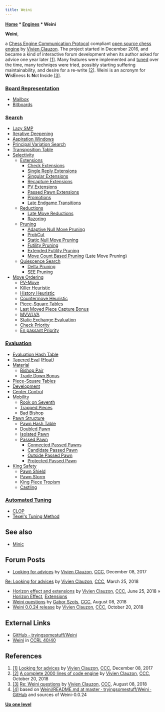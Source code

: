 ```yaml
---
title: Weini
---
```

**[Home](Home "Home") \* [Engines](Engines "Engines") \* Weini**


**Weini**,  

a [Chess Engine Communication Protocol](Chess_Engine_Communication_Protocol "Chess Engine Communication Protocol") compliant [open source chess engine](Category:Open_Source "Category:Open Source") by [Vivien Clauzon](Vivien_Clauzon "Vivien Clauzon").
The project started in December 2016, and became a kind of interactive forum development when its author asked for advice one year later <a id="cite-note-1" href="#cite-ref-1">[1]</a>.
Many features were implemented and [tuned](Automated_Tuning "Automated Tuning") over the time, many techniqes were tried, possibly starting suffering maintainability, and desire for a re-write <a id="cite-note-2" href="#cite-ref-2">[2]</a>. 
Weini is an acronym for **W**is**E**ness **I**s **N**ot **I**nside <a id="cite-note-3" href="#cite-ref-3">[3]</a>. 



### [Board Representation](Board_Representation "Board Representation")


* [Mailbox](Mailbox "Mailbox")
* [Bitboards](Bitboards "Bitboards")


### [Search](Search "Search")


* [Lazy SMP](Lazy_SMP "Lazy SMP")
* [Iterative Deepening](Iterative_Deepening "Iterative Deepening")
* [Aspiration Windows](Aspiration_Windows "Aspiration Windows")
* [Principal Variation Search](Principal_Variation_Search "Principal Variation Search")
* [Transposition Table](Transposition_Table "Transposition Table")
* [Selectivity](Selectivity "Selectivity")
	+ [Extensions](Extensions "Extensions")
		- [Check Extensions](Check_Extensions "Check Extensions")
		- [Single Reply Extensions](One_Reply_Extensions "One Reply Extensions")
		- [Singular Extensions](Singular_Extensions "Singular Extensions")
		- [Recapture Extensions](Recapture_Extensions "Recapture Extensions")
		- [PV Extensions](PV_Extensions "PV Extensions")
		- [Passed Pawn Extensions](Passed_Pawn_Extensions "Passed Pawn Extensions")
		- [Promotions](Promotions "Promotions")
		- [Late Endgame Transitions](Endgame "Endgame")
	+ [Reductions](Reductions "Reductions")
		- [Late Move Reductions](Late_Move_Reductions "Late Move Reductions")
		- [Razoring](Razoring "Razoring")
	+ [Pruning](Pruning "Pruning")
		- [Adaptive Null Move Pruning](Null_Move_Pruning#AdaptiveNullMovePruning "Null Move Pruning")
		- [ProbCut](ProbCut "ProbCut")
		- [Static Null Move Pruning](Reverse_Futility_Pruning "Reverse Futility Pruning")
		- [Futility Pruning](Futility_Pruning "Futility Pruning")
		- [Extended Futility Pruning](Futility_Pruning#Extendedfutilitypruning "Futility Pruning")
		- [Move Count Based Pruning](Futility_Pruning#MoveCountBasedPruning "Futility Pruning") (Late Move Pruning)
	+ [Quiescence Search](Quiescence_Search "Quiescence Search")
		- [Delta Pruning](Delta_Pruning "Delta Pruning")
		- [SEE Pruning](Static_Exchange_Evaluation "Static Exchange Evaluation")
* [Move Ordering](Move_Ordering "Move Ordering")
	+ [PV-Move](PV-Move "PV-Move")
	+ [Killer Heuristic](Killer_Heuristic "Killer Heuristic")
	+ [History Heuristic](History_Heuristic "History Heuristic")
	+ [Countermove Heuristic](Countermove_Heuristic "Countermove Heuristic")
	+ [Piece-Square Tables](Piece-Square_Tables "Piece-Square Tables")
	+ [Last Moved Piece Capture Bonus](Move_Ordering#Captures "Move Ordering")
	+ [MVV/LVA](MVV-LVA "MVV-LVA")
	+ [Static Exchange Evaluation](Static_Exchange_Evaluation "Static Exchange Evaluation")
	+ [Check Priority](Check "Check")
	+ [En passant Priority](En_passant "En passant")


### [Evaluation](Evaluation "Evaluation")


* [Evaluation Hash Table](Evaluation_Hash_Table "Evaluation Hash Table")
* [Tapered Eval](Tapered_Eval "Tapered Eval") ([Float](Float "Float"))
* [Material](Material "Material")
	+ [Bishop Pair](Bishop_Pair "Bishop Pair")
	+ [Trade Down Bonus](Material#Trade "Material")
* [Piece-Square Tables](Piece-Square_Tables "Piece-Square Tables")
* [Development](Development "Development")
* [Center Control](Center_Control "Center Control")
* [Mobility](Mobility "Mobility")
	+ [Rook on Seventh](Rook_on_Seventh "Rook on Seventh")
	+ [Trapped Pieces](Trapped_Pieces "Trapped Pieces")
	+ [Bad Bishop](Bad_Bishop "Bad Bishop")
* [Pawn Structure](Pawn_Structure "Pawn Structure")
	+ [Pawn Hash Table](Pawn_Hash_Table "Pawn Hash Table")
	+ [Doubled Pawn](Doubled_Pawn "Doubled Pawn")
	+ [Isolated Pawn](Isolated_Pawn "Isolated Pawn")
	+ [Passed Pawn](Passed_Pawn "Passed Pawn")
		- [Connected Passed Pawns](Connected_Passed_Pawns "Connected Passed Pawns")
		- [Candidate Passed Pawn](Candidate_Passed_Pawn "Candidate Passed Pawn")
		- [Outside Passed Pawn](Outside_Passed_Pawn "Outside Passed Pawn")
		- [Protected Passed Pawn](Protected_Passed_Pawn "Protected Passed Pawn")
* [King Safety](King_Safety "King Safety")
	+ [Pawn Shield](King_Safety#PawnShield "King Safety")
	+ [Pawn Storm](King_Safety#PawnStorm "King Safety")
	+ [King Piece Tropism](King_Safety#KingTropism "King Safety")
	+ [Castling](Castling "Castling")


### [Automated Tuning](Automated_Tuning "Automated Tuning")


* [CLOP](CLOP "CLOP")
* [Texel's Tuning Method](Texel%27s_Tuning_Method "Texel's Tuning Method")


## See also


* [Minic](Minic "Minic")


## Forum Posts


* [Looking for advices](http://www.talkchess.com/forum3/viewtopic.php?f=7&t=65936) by [Vivien Clauzon](Vivien_Clauzon "Vivien Clauzon"), [CCC](CCC "CCC"), December 08, 2017


 [Re: Looking for advices](http://www.talkchess.com/forum3/viewtopic.php?f=7&t=65936&start=7) by [Vivien Clauzon](Vivien_Clauzon "Vivien Clauzon"), [CCC](CCC "CCC"), March 25, 2018
* [Horizon effect and extensions](http://www.talkchess.com/forum3/viewtopic.php?f=7&t=67823) by [Vivien Clauzon](Vivien_Clauzon "Vivien Clauzon"), [CCC](CCC "CCC"), June 25, 2018 » [Horizon Effect](Horizon_Effect "Horizon Effect"), [Extensions](Extensions "Extensions")
* [Weini questions](http://www.talkchess.com/forum3/viewtopic.php?f=2&t=68161) by [Gabor Szots](Gabor_Szots "Gabor Szots"), [CCC](CCC "CCC"), August 08, 2018
* [Weini 0.0.24 release](http://www.talkchess.com/forum3/viewtopic.php?f=2&t=68700) by [Vivien Clauzon](Vivien_Clauzon "Vivien Clauzon"), [CCC](CCC "CCC"), October 20, 2018


## External Links


* [GitHub - tryingsomestuff/Weini](https://github.com/tryingsomestuff/Weini)
* [Weini](http://ccrl.chessdom.com/ccrl/4040/cgi/compare_engines.cgi?family=Weini&print=Rating+list&print=Results+table&print=LOS+table&print=Ponder+hit+table&print=Eval+difference+table&print=Comopp+gamenum+table&print=Overlap+table&print=Score+with+common+opponents) in [CCRL 40/40](CCRL "CCRL")


## References


1. <a id="cite-ref-1" href="#cite-note-1">[1]</a> [Looking for advices](http://www.talkchess.com/forum3/viewtopic.php?f=7&t=65936) by [Vivien Clauzon](Vivien_Clauzon "Vivien Clauzon"), [CCC](CCC "CCC"), December 08, 2017
2. <a id="cite-ref-2" href="#cite-note-2">[2]</a> [A complete 2000 lines of code engine](http://www.talkchess.com/forum3/viewtopic.php?f=2&t=68701) by [Vivien Clauzon](Vivien_Clauzon "Vivien Clauzon"), [CCC](CCC "CCC"), October 20, 2018
3. <a id="cite-ref-3" href="#cite-note-3">[3]</a> [Re: Weini questions](http://www.talkchess.com/forum3/viewtopic.php?f=2&t=68161&start=3) by [Vivien Clauzon](Vivien_Clauzon "Vivien Clauzon"), [CCC](CCC "CCC"), August 08, 2018
4. <a id="cite-ref-4" href="#cite-note-4">[4]</a> based on [Weini/README.md at master · tryingsomestuff/Weini · GitHub](https://github.com/tryingsomestuff/Weini/blob/master/README.md) and sources of Weini-0.0.24

**[Up one level](Engines "Engines")**







 
